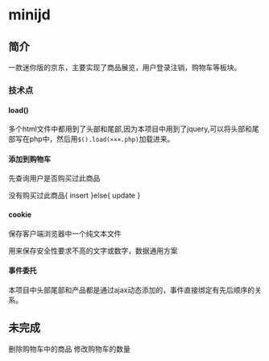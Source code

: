 # minijd

## 简介

一款迷你版的京东，主要实现了商品展览，用户登录注销，购物车等板块。

### 技术点

#### load()

多个html文件中都用到了头部和尾部,因为本项目中用到了jquery,可以将头部和尾部写在php中，然后用``$().load(×××.php)``加载进来。   

#### 添加到购物车

先查询用户是否购买过此商品

没有购买过此商品{
    insert 
}else{
    update
}

#### cookie

保存客户端浏览器中一个纯文本文件

用来保存安全性要求不高的文字或数字，数据通用方案


#### 事件委托

本项目中头部尾部和产品都是通过ajax动态添加的，事件直接绑定有先后顺序的关系。



## 未完成
 
 删除购物车中的商品 修改购物车的数量 